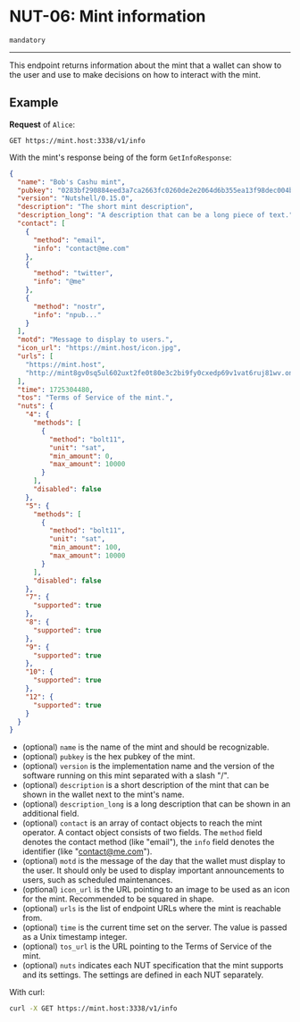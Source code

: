 # NUT-06: Mint information

`mandatory`

---

This endpoint returns information about the mint that a wallet can show to the user and use to make decisions on how to interact with the mint.

## Example

**Request** of `Alice`:

```http
GET https://mint.host:3338/v1/info
```

With the mint's response being of the form `GetInfoResponse`:

```json
{
  "name": "Bob's Cashu mint",
  "pubkey": "0283bf290884eed3a7ca2663fc0260de2e2064d6b355ea13f98dec004b7a7ead99",
  "version": "Nutshell/0.15.0",
  "description": "The short mint description",
  "description_long": "A description that can be a long piece of text.",
  "contact": [
    {
      "method": "email",
      "info": "contact@me.com"
    },
    {
      "method": "twitter",
      "info": "@me"
    },
    {
      "method": "nostr",
      "info": "npub..."
    }
  ],
  "motd": "Message to display to users.",
  "icon_url": "https://mint.host/icon.jpg",
  "urls": [
    "https://mint.host",
    "http://mint8gv0sq5ul602uxt2fe0t80e3c2bi9fy0cxedp69v1vat6ruj81wv.onion"
  ],
  "time": 1725304480,
  "tos": "Terms of Service of the mint.",
  "nuts": {
    "4": {
      "methods": [
        {
          "method": "bolt11",
          "unit": "sat",
          "min_amount": 0,
          "max_amount": 10000
        }
      ],
      "disabled": false
    },
    "5": {
      "methods": [
        {
          "method": "bolt11",
          "unit": "sat",
          "min_amount": 100,
          "max_amount": 10000
        }
      ],
      "disabled": false
    },
    "7": {
      "supported": true
    },
    "8": {
      "supported": true
    },
    "9": {
      "supported": true
    },
    "10": {
      "supported": true
    },
    "12": {
      "supported": true
    }
  }
}
```

- (optional) `name` is the name of the mint and should be recognizable.
- (optional) `pubkey` is the hex pubkey of the mint.
- (optional) `version` is the implementation name and the version of the software running on this mint separated with a slash "/".
- (optional) `description` is a short description of the mint that can be shown in the wallet next to the mint's name.
- (optional) `description_long` is a long description that can be shown in an additional field.
- (optional) `contact` is an array of contact objects to reach the mint operator. A contact object consists of two fields. The `method` field denotes the contact method (like "email"), the `info` field denotes the identifier (like "contact@me.com").
- (optional) `motd` is the message of the day that the wallet must display to the user. It should only be used to display important announcements to users, such as scheduled maintenances.
- (optional) `icon_url` is the URL pointing to an image to be used as an icon for the mint. Recommended to be squared in shape.
- (optional) `urls` is the list of endpoint URLs where the mint is reachable from.
- (optional) `time` is the current time set on the server. The value is passed as a Unix timestamp integer.
- (optional) `tos_url` is the URL pointing to the Terms of Service of the mint.
- (optional) `nuts` indicates each NUT specification that the mint supports and its settings. The settings are defined in each NUT separately.

With curl:

```bash
curl -X GET https://mint.host:3338/v1/info
```

[00]: 00.md
[01]: 01.md
[02]: 02.md
[03]: 03.md
[04]: 04.md
[05]: 05.md
[06]: 06.md
[07]: 07.md
[08]: 08.md
[09]: 09.md
[10]: 10.md
[11]: 11.md
[12]: 12.md
